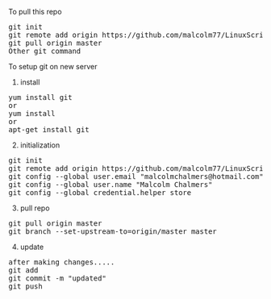 To pull this repo</br>
<pre>
git init
git remote add origin https://github.com/malcolm77/LinuxScripts.git
git pull origin master
Other git command
</pre>

To setup git on new server</br>

1) install
<pre>
yum install git
or
yum install <path-to-rpm>
or
apt-get install git
</pre>

2) initialization</br>
<pre>
git init
git remote add origin https://github.com/malcolm77/LinuxScripts.git
git config --global user.email "malcolmchalmers@hotmail.com"
git config --global user.name "Malcolm Chalmers"
git config --global credential.helper store
</pre>

3) pull repo</br>
<pre>
git pull origin master
git branch --set-upstream-to=origin/master master
</pre>

4) update</br>
<pre>
after making changes.....
git add <file-that-was-changed-or-added>
git commit -m "updated"
git push
</pre>
